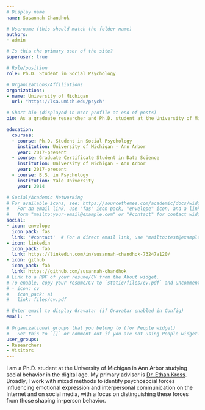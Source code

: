 ```yaml
---
# Display name
name: Susannah Chandhok

# Username (this should match the folder name)
authors:
- admin

# Is this the primary user of the site?
superuser: true

# Role/position
role: Ph.D. Student in Social Psychology

# Organizations/Affiliations
organizations:
- name: University of Michigan
  url: "https://lsa.umich.edu/psych"

# Short bio (displayed in user profile at end of posts)
bio: As a graduate researcher and Ph.D. student at the University of Michigan in Ann Arbor, I study social behavior in the digital age.

education:
  courses:
  - course: Ph.D. Student in Social Psychology
    institution: University of Michigan - Ann Arbor
    year: 2017-present
  - course: Graduate Certificate Student in Data Science
    institution: University of Michigan - Ann Arbor
    year: 2017-present
  - course: B.S. in Psychology
    institution: Yale University
    year: 2014

# Social/Academic Networking
# For available icons, see: https://sourcethemes.com/academic/docs/widgets/#icons
#   For an email link, use "fas" icon pack, "envelope" icon, and a link in the
#   form "mailto:your-email@example.com" or "#contact" for contact widget.
social:
- icon: envelope
  icon_pack: fas
  link: '#contact'  # For a direct email link, use "mailto:test@example.org".
- icon: linkedin
  icon_pack: fab
  link: https://linkedin.com/in/susannah-chandhok-73247a120/
- icon: github
  icon_pack: fab
  link: https://github.com/susannah-chandhok
# Link to a PDF of your resume/CV from the About widget.
# To enable, copy your resume/CV to `static/files/cv.pdf` and uncomment the lines below.  
# - icon: cv
#   icon_pack: ai
#   link: files/cv.pdf

# Enter email to display Gravatar (if Gravatar enabled in Config)
email: ""
  
# Organizational groups that you belong to (for People widget)
#   Set this to `[]` or comment out if you are not using People widget.  
user_groups:
- Researchers
- Visitors
---
```


I am a Ph.D. student at the University of Michigan in Ann Arbor studying social behavior in the digital age. My primary advisor is [Dr. Ethan Kross](http://selfcontrol.psych.lsa.umich.edu). Broadly, I work with mixed methods to identify psychosocial forces influencing emotional expression and interpersonal communication on the Internet and on social media, with a focus on distinguishing these forces from those shaping in-person behavior.
